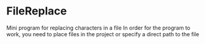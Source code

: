 # FileReplace
Mini program for replacing characters in a file
In order for the program to work, you need to place files in the project or specify a direct path to the file
